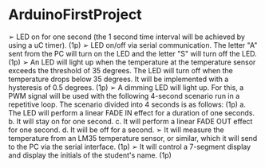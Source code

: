 # ArduinoFirstProject

➢ LED on for one second (the 1 second time interval will be 
achieved by using a uC timer). (1p)
➢ LED on/off via serial communication. The letter "A" sent from the PC 
will turn on the LED and the letter "S" will turn off the LED. (1p)
➢ An LED will light up when the temperature at the temperature sensor exceeds 
the threshold of 35 degrees. The LED will turn off when the temperature drops 
below 35 degrees. It will be implemented with a hysteresis of 0.5 degrees. (1p)
➢ A dimming LED will light up. For this, a PWM signal will be used 
with the following 4-second scenario run in a repetitive loop. The 
scenario divided into 4 seconds is as follows: (1p)
a. The LED will perform a linear FADE IN effect for a duration of one
seconds.
b. It will stay on for one second.
c. It will perform a linear FADE OUT effect for one second.
d. It will be off for a second.
➢ It will measure the temperature from an LM35 temperature sensor, 
or similar, which it will send to the PC via the serial interface. (1p)
➢ It will control a 7-segment display and display the initials of the student's 
name. (1p)